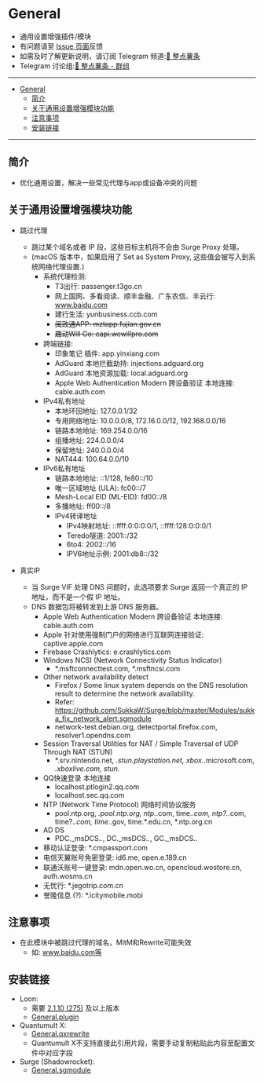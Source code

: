 # General
  * 通用设置增强插件/模块
  * 有问题请至 [Issue 页面](https://github.com/VirgilClyne/VirgilClyne/issues)反馈
  * 如需及时了解更新说明，请订阅 Telegram 频道:[🍟 整点薯条](https://t.me/GetSomeFriesChannel)
  * Telegram 讨论组:[🍟 整点薯条 - 群组](https://t.me/GetSomeFries)

---

- [General](#general)
  - [简介](#简介)
  - [关于通用设置增强模块功能](#关于通用设置增强模块功能)
  - [注意事项](#注意事项)
  - [安装链接](#安装链接)

---
## 简介
  * 优化通用设置，解决一些常见代理与app或设备冲突的问题

## 关于通用设置增强模块功能
  * 跳过代理
    * 跳过某个域名或者 IP 段，这些目标主机将不会由 Surge Proxy 处理。
    * (macOS 版本中，如果启用了 Set as System Proxy, 这些值会被写入到系统网络代理设置.)
      * 系统代理检测:
        * T3出行: passenger.t3go.cn
        * 网上国网、多看阅读、顺丰金融、广东农信、丰云行: www.baidu.com
        * 建行生活: yunbusiness.ccb.com
        * ~~闽政通APP: mztapp.fujian.gov.cn~~
        * ~~趣动Will Go: capi.wewillpro.com~~
      * 跨端链接:
        * 印象笔记 插件: app.yinxiang.com
        * AdGuard 本地拦截劫持: injections.adguard.org
        * AdGuard 本地资源加载: local.adguard.org
        * Apple Web Authentication Modern 跨设备验证 本地连接: cable.auth.com
      * IPv4私有地址
        * 本地环回地址: 127.0.0.1/32
        * 专用网络地址: 10.0.0.0/8, 172.16.0.0/12, 192.168.0.0/16
        * 链路本地地址: 169.254.0.0/16
        * 组播地址: 224.0.0.0/4
        * 保留地址: 240.0.0.0/4
        * NAT444: 100.64.0.0/10
      * IPv6私有地址
        * 链路本地地址: ::1/128, fe80::/10
        * 唯一区域地址 (ULA): fc00::/7
        * Mesh-Local EID (ML-EID): fd00::/8
        * 多播地址: ff00::/8
        * IPv4转译地址
          * IPv4映射地址: ::ffff:0:0:0:0/1, ::ffff:128:0:0:0/1
          * Teredo隧道: 2001::/32
          * 6to4: 2002::/16
          * IPV6地址示例: 2001:db8::/32

  * 真实IP
    * 当 Surge VIF 处理 DNS 问题时，此选项要求 Surge 返回一个真正的 IP 地址，而不是一个假 IP 地址。
    * DNS 数据包将被转发到上游 DNS 服务器。
      * Apple Web Authentication Modern 跨设备验证 本地连接: cable.auth.com
      * Apple 针对使用强制门户的网络进行互联网连接验证: captive.apple.com
      * Firebase Crashlytics: e.crashlytics.com
      * Windows NCSI (Network Connectivity Status Indicator)
        * *.msftconnecttest.com, *.msftncsi.com
      * Other network availability detect
        * Firefox / Some linux system depends on the DNS resolution result to determine the network availability.
        * Refer: https://github.com/SukkaW/Surge/blob/master/Modules/sukka_fix_network_alert.sgmodule
        * network-test.debian.org, detectportal.firefox.com, resolver1.opendns.com
      * Session Traversal Utilities for NAT / Simple Traversal of UDP Through NAT (STUN)
        * *.srv.nintendo.net, *.stun.playstation.net, xbox.*.microsoft.com, *.xboxlive.com, stun.*
      * QQ快速登录 本地连接
        * localhost.ptlogin2.qq.com
        * localhost.sec.qq.com
      * NTP (Network Time Protocol) 网络时间协议服务
        * pool.ntp.org, *.pool.ntp.org, ntp.*.com, time.*.com, ntp?.*.com, time?.*.com, time.*.gov, time.*.edu.cn, *.ntp.org.cn
      * AD DS
        * PDC._msDCS.*.*, DC._msDCS.*.*, GC._msDCS.*.*
      * 移动认证登录: *.cmpassport.com
      * 电信天翼账号免密登录: id6.me, open.e.189.cn
      * 联通沃账号一键登录: mdn.open.wo.cn, opencloud.wostore.cn, auth.wosms.cn
      * 无忧行: *.jegotrip.com.cn
      * 誉隆信息 (?): *.icitymobile.mobi

## 注意事项
  * 在此模块中被跳过代理的域名，MitM和Rewrite可能失效
    * 如: www.baidu.com等

## 安装链接
  * Loon:
    * 需要 [2.1.10 (275)](https://t.me/LoonNews/445) 及以上版本
    * [General.plugin](./General.plugin?raw=true "🌐 General Settings Enhanced")
  * Quantumult X:
    * [General.qxrewrite](./General.qxrewrite?raw=true "🌐 General Settings Enhanced")
    * Quantumult X不支持直接此引用片段，需要手动复制粘贴此内容至配置文件中对应字段
  * Surge (Shadowrocket):
    * [General.sgmodule](./General.sgmodule?raw=true "🌐 General Settings Enhanced")
